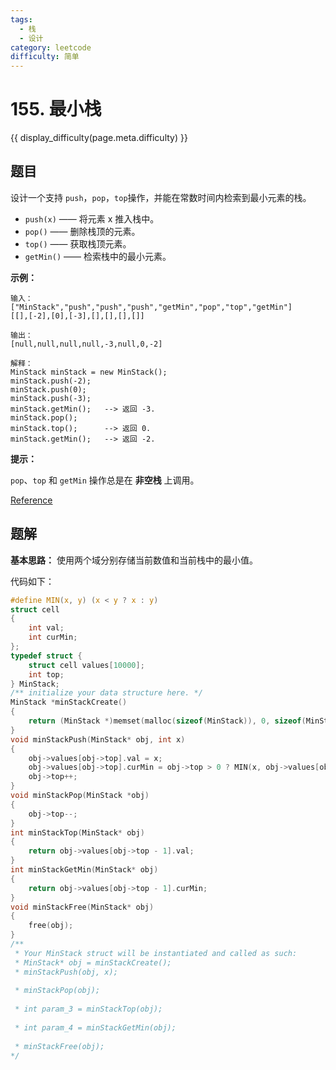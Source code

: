 ```yaml
---
tags:
  - 栈
  - 设计
category: leetcode
difficulty: 简单
---
```


# 155. 最小栈

{{ display_difficulty(page.meta.difficulty) }}

## 题目

设计一个支持 `push`，`pop`，`top`操作，并能在常数时间内检索到最小元素的栈。

* `push(x)` —— 将元素 x 推入栈中。
* `pop()` —— 删除栈顶的元素。
* `top()` —— 获取栈顶元素。
* `getMin()` —— 检索栈中的最小元素。

**示例：**

```
输入：
["MinStack","push","push","push","getMin","pop","top","getMin"]
[[],[-2],[0],[-3],[],[],[],[]]

输出：
[null,null,null,null,-3,null,0,-2]

解释：
MinStack minStack = new MinStack();
minStack.push(-2);
minStack.push(0);
minStack.push(-3);
minStack.getMin();   --> 返回 -3.
minStack.pop();
minStack.top();      --> 返回 0.
minStack.getMin();   --> 返回 -2.
```

**提示：**

`pop`、`top` 和 `getMin` 操作总是在 **非空栈** 上调用。

[Reference](https://leetcode-cn.com/problems/min-stack)

## 题解

**基本思路：** 使用两个域分别存储当前数值和当前栈中的最小值。

代码如下：

```c
#define MIN(x, y) (x < y ? x : y)
struct cell
{
    int val;
    int curMin;
};
typedef struct {
    struct cell values[10000];
    int top;
} MinStack;
/** initialize your data structure here. */
MinStack *minStackCreate() 
{
    return (MinStack *)memset(malloc(sizeof(MinStack)), 0, sizeof(MinStack));
}
void minStackPush(MinStack* obj, int x)
{
    obj->values[obj->top].val = x;
    obj->values[obj->top].curMin = obj->top > 0 ? MIN(x, obj->values[obj->top - 1].curMin) : x;
    obj->top++;
}
void minStackPop(MinStack *obj)
{
    obj->top--;
}
int minStackTop(MinStack* obj)
{
    return obj->values[obj->top - 1].val;
}
int minStackGetMin(MinStack* obj)
{
    return obj->values[obj->top - 1].curMin;
}
void minStackFree(MinStack* obj)
{
    free(obj);
}
/**
 * Your MinStack struct will be instantiated and called as such:
 * MinStack* obj = minStackCreate();
 * minStackPush(obj, x);
 
 * minStackPop(obj);
 
 * int param_3 = minStackTop(obj);
 
 * int param_4 = minStackGetMin(obj);
 
 * minStackFree(obj);
*/
```